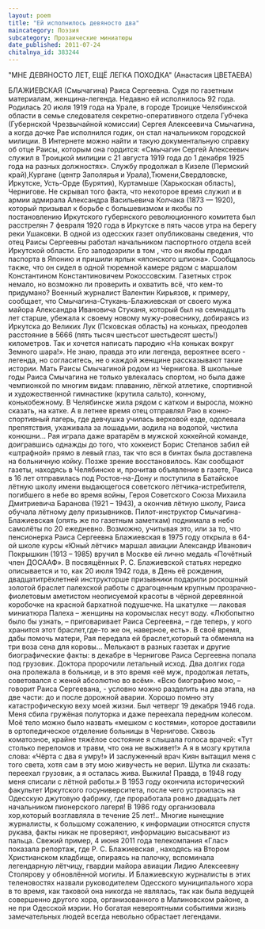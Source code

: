 ```yaml
---
layout: poem
title: "Ей исполнилось девяносто два"
maincategory: Поэзия
subcategory: Прозаические миниатюры
date_published: 2011-07-24
chitalnya_id: 383244
---
```




"МНЕ ДЕВЯНОСТО ЛЕТ, ЕЩЁ ЛЕГКА ПОХОДКА" (Анастасия ЦВЕТАЕВА)

БЛАЖИЕВСКАЯ (Смычагина) Раиса Сергеевна. Судя по газетным материалам, женщина-легенда. Недавно ей исполнилось 92 года. Родилась 20 июля 1919 года на Урале, в городе Троицке Челябинской области в семье следователя секретно-оперативного отдела Губчека (Губернской Чрезвычайной комиссии) Сергея Алексеевича Смычагина, а когда дочке Рае исполнился годик, он стал начальником городской милиции. В Интернете можно найти и такую документальную справку об отце Раисы, которым она гордится: «Смычагин Сергей Алексеевич служил в Троицкой милиции с 21 августа 1919 года до 1 декабря 1925 года на разных должностях». Службу продолжал в Кизеле (Пермский край),Кургане (центр Заполярья и Урала),Тюмени,Свердловске,  Иркутске, Усть-Орде (Бурятия), Куртамыше (Харькоская область), Чернигове. Не скрывал того факта, что некоторое время служил и в армии адмирала Александра Васильевича Колчака (1873 — 1920), который призывал к борьбе с большевизмом и якобы по постановлению Иркутского губернского революционного комитета был расстрелян 7 февраля 1920 года в Иркутске в пять часов утра на берегу реки Ушаковки. В одной из одесских газет опубликованы сведения, что отец Раисы Сергеевны работал начальником паспортного отдела всей Иркутской области. Его заподозрили в том , что он якобы продал паспорта в Японию и пришили ярлык «японского шпиона». Сообщалось также, что он сидел в одной тюремной камере рядом с  маршалом Константином Константиновичем Рокоссовским. Газетных строк немало, но возможно ли  проверить и охватить всё, что кем-то придумано? Военный журналист Валентин Кирьязов, к примеру, сообщает, что Смычагина-Стукань-Блажиевская от своего мужа майора Александра Ивановича Стуканя, который был на семнадцать лет старше, убежала к своему новому мужу-ровеснику, добираясь из Иркутска до Великих Лук (Псковская область) на коньках, преодолев расстояние в 5666 (пять тысяч шестьсот шестьдесят шесть!) километров. Так и хочется написать пародию «На коньках вокруг Земного шара!». Не знаю, правда это или легенда, вероятнее всего - легенда, но согласитесь, не о каждой женщине рассказывают такие истории. Мать Раисы Смычагиной родом из Чернигова. В школьные годы Раиса Смычагина не только увлекалась спортом, но была даже чемпионкой по многим видам: плаванию, лёгкой атлетике, спортивной и художественной гимнастике (крутила сальто), конному, конькобежному. В Челябинске жила рядом с катком и выросла, можно сказать, на катке. А в летнее время отец отправлял Раю в конно-спортивный лагерь, где девчушка училась верховой езде, одолевала препятствия, ухаживала за лошадьми, аодила на водопой, чистила конюшни... Рая играла даже вратарём в мужской хоккейной команде, доигравшись однажды до того, что хоккеист Борис Степанов забил ей «штрафной» прямо в левый глаз, так что вся в бинтах была доставлена на больничную койку. Позже зрение восстановилось. 
Как сообщают газеты, находясь в Челябинске и, прочитав объявление в газете, Раиса в 16 лет отправилась под Ростов-на-Дону и поступила в Батайское лётную школу имени выдающегося советского лётчика-истребителя, погибшего в небе во время войны, Героя Советского Союза Михаила Дмитриевича Баранова (1921 – 1943), а окончив лётную школу, Раиса обучала лётному делу призывников. Пилот-инструктор Смычагина-Блажиевская (опять же по газетным заметкам) поднимала в небо самолёты по 20 ежедневно. Возможно, учитывая это, или за то, что пенсионерка Раиса Сергеевна Блажиевская в 1975 году открыла в 64-ой школе курсы «Юный лётчик»  маршал авиации Александр Иванович Покрышкин (1913 – 1985) вручил в Москве ей лично медаль «Почётный член ДОСААФ». В посвящённых Р. С. Блажиевской статьях нередко описывается и то, как 20 июля 1942 года, в День её рождения, двадцатитрёхлетней инструкторше призывники  подарили  роскошный золотой браслет палехской работы с драгоценным крупным прозрачно-фиолетовым аметистом неописуемой красоты в чёрной деревянной коробочке на красной бархатной подушечке. На шкатулке — лаковая миниатюра Палеха – женщины на коромыслах несут воду. «Любопытно было бы узнать, – приговаривает Раиса Сергеевна, –  где теперь, у кого хранится этот браслет,где-то же он, наверное, есть». В своё время, дабы помочь матери, Рая передала ей браслет,который та обменяла на три воза сена для коровы...  Мелькают в разных газетах и другие биографические факты: в декабре в Чернигове Раиса Сергеевна попала под грузовик. Доктора пророчили летальный исход. Два долгих года она  пролежала в больнице, и в это время «её муж, продолжая летать, советовался с женой абсолютно во всём». «Всю биографию мою, – говорит Раиса Сергеевана, - условно можно разделить на два этапа, на две части: до и после дорожной аварии. Хорошо помню эту катастрофическую веху моей жизни. Был четверг 19 декабря 1946 года. Меня сбила гружёная полуторка и даже переехала передним колесом. Моё тело можно было назвать «мешком с костями», которое доставили в ортопедическое отделение больницы в Чернигове. Сквозь коматозное, крайне тяжёлое состояние  я слышала голоса врачей: «Тут столько переломов и травм, что она не выживет!» А я в мозгу крутила слова: «Чёрта с два я умру!» И заслуженный врач Киян вытащил меня с того света, хотя сам в эту мою живучесть не верил. Шутка ли сказать: переехал грузовик, а я осталась жива. Выжила! Правда, в 1948 году меня списали с лётной работы.»
В 1953 году окончила исторический факультет Иркутского госуниверситета, после чего   устроилась на Одесскую джутовую фабрику, где проработала ровно двадцать лет начальником  пионерского лагеря! 
В 1986 году  организовала хор,который возглавляла в течение 25 лет!..
Многие нынещние журналисты, к большому сожалению, к информации относятся спустя рукава, факты никак не проверяют, информацию высасывают из пальца.  Свежий пример, 4 июня 2011 года телекомпания «Глас» показала репортаж, где Р. С. Блажиевская , находясь на Втором Христианском кладбище, опираясь на палочку, вспоминала легендарную лётчицу, гвардии майора авиации Лидию Алексеевну Столярову у обновлённой  могилы. И Блажиевскую журналисты в этих теленовостях назвали руководителем  Одесского муниципального хора в то время, как таковой она никогда не являлась, так как была ведущей совершенно другого хора, организованного в Малиновском районе, а не при Одесской мэрии. Но богатая невероятными событиями жизнь замечательных людей всегда невольно обрастает легендами.






